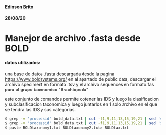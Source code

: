 
#### Edinson Brito
#### 28/08/20


# Manejor de archivo .fasta desde BOLD



#### datos utilizados:
una base de datos .fasta descargada desde la pagina https://www.boldsystems.org/ 
en al apartado de public data, descargar el archivo speciment en formato .tsv y el archivo sequences en formato.fas para el grupo taxonomico "Brachiopoda"

este conjunto de comandos permite obtener las IDS y luego la clasificacion y subclasificacion taxonomica y luego juntarlos en 1 solo archivo en el que se tendra las IDS y sus categorias.
```sh
$ grep -v 'processid' bold_data.txt | cut -f1,9,11,13,15,19,21 | sed 's/\t/;/g' | cut -d ';' -f1 > BOLDtaxonomy1.txt
$ grep -v 'processid' bold_data.txt | cut -f1,9,11,13,15,19,21 | sed 's/\t/;/g' | cut -d ';' -f2- | sed 's/ /_/g' | sed 's/$/;/g'> BOLDtaxonomy2.txt
$ paste BOLDtaxonomy1.txt BOLDtaxonomy2.txt> BOLDtax.txt
```

